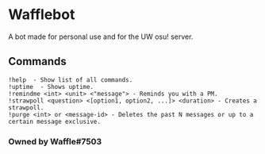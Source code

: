 # Wafflebot
A bot made for personal use and for the UW osu! server.

## Commands
```
!help  - Show list of all commands.
!uptime  - Shows uptime.
!remindme <int> <unit> <"message"> - Reminds you with a PM.
!strawpoll <question> <[option1, option2, ...]> <duration> - Creates a strawpoll.
!purge <int> or <message-id> - Deletes the past N messages or up to a certain message exclusive.
```
### Owned by Waffle#7503 
